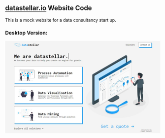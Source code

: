 ## [datastellar.io](http://datastellar.io) Website Code

This is a mock website for a data consultancy start up.

### Desktop Version:

![Desktop Version - Index Page](./static/img/index.JPG)